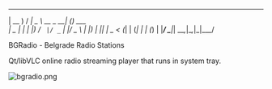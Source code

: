  ____   ____ ____           _ _       
| __ ) / ___|  _ \ __ _  __| (_) ___  
|  _ \| |  _| |_) / _` |/ _` | |/ _ \ 
| |_) | |_| |  _ < (_| | (_| | | (_) |
|____/ \____|_| \_\__,_|\__,_|_|\___/ 
                                      
BGRadio - Belgrade Radio Stations

Qt/libVLC online radio streaming player that runs in system tray. 

![bgradio.png](http://goo.gl/kpdPI)
